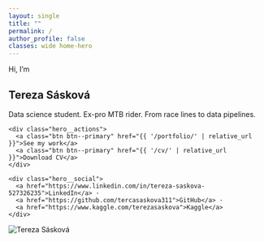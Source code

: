 ```yaml
---
layout: single
title: ""
permalink: /
author_profile: false
classes: wide home-hero
---
```


<section class="hero">
  <div class="hero__content">
    <p class="eyebrow">Hi, I’m</p>
    <h1><span class="accent">Tereza Sásková</span></h1>
    <p class="lead">Data science student. Ex-pro MTB rider. From race lines to data pipelines.</p>

    <div class="hero__actions">
      <a class="btn btn--primary" href="{{ '/portfolio/' | relative_url }}">See my work</a>
      <a class="btn btn--primary" href="{{ '/cv/' | relative_url }}">Download CV</a>
    </div>

    <div class="hero__social">
      <a href="https://www.linkedin.com/in/tereza-saskova-527326235">LinkedIn</a> ·
      <a href="https://github.com/tercasaskova311">GitHub</a> ·
      <a href="https://www.kaggle.com/terezasaskova">Kaggle</a>
    </div>
  </div>

  <div class="hero__image">
    <img src="{{ '/images/profile.jpg' | relative_url }}" alt="Tereza Sásková">
  </div>
</section>
